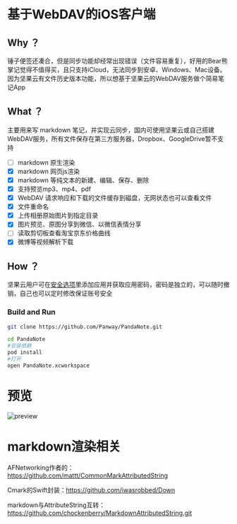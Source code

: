 # 基于WebDAV的iOS客户端

## Why ？

锤子便签还凑合，但是同步功能却经常出现错误（文件容易重复），好用的Bear熊掌记觉得不值得买，且只支持iCloud，无法同步到安卓、Windows、Mac设备。
因为坚果云有文件历史版本功能，所以想基于坚果云的WebDAV服务做个简易笔记App

## What ？

主要用来写 markdown 笔记，并实现云同步，国内可使用坚果云或自己搭建WebDAV服务，所有文件保存在第三方服务器，Dropbox、GoogleDrive暂不支持
- [ ] markdown 原生渲染
- [x] markdown 网页js渲染
- [x] markdown 等纯文本的新建、编辑、保存、删除
- [x] 支持预览mp3、mp4、pdf
- [x] WebDAV 请求响应和下载的文件缓存到磁盘，无网状态也可以查看文件
- [x] 文件重命名
- [x] 上传相册原始图片到指定目录
- [x] 图片预览、原图分享到微信、以微信表情分享
- [ ] 读取剪切板查看淘宝京东价格曲线
- [x] 微博等视频解析下载

##  How ？

坚果云用户可在[安全选项](https://www.jianguoyun.com/#/safety)里添加应用并获取应用密码，密码是独立的，可以随时撤销，自己也可以定时修改保证账号安全

### Build and Run

```bash
git clone https://github.com/Panway/PandaNote.git

cd PandaNote
#安装依赖
pod install
#打开
open PandaNote.xcworkspace
```

# 预览

![preview](https://i.loli.net/2019/09/03/ClPQ842ZIzpXUrc.gif)



# markdown渲染相关

AFNetworking作者的： https://github.com/mattt/CommonMarkAttributedString

Cmark的Swift封装：https://github.com/iwasrobbed/Down

markdown与AttributeString互转： https://github.com/chockenberry/MarkdownAttributedString.git